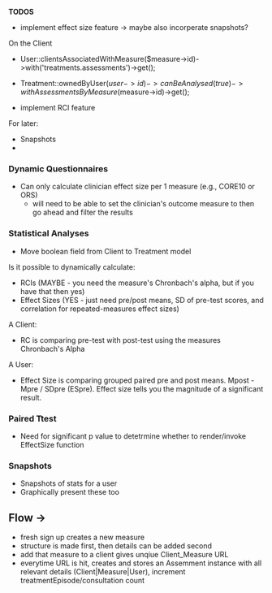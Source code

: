 **TODOS**

-   implement effect size feature -> maybe also incorperate snapshots?

On the Client

-   User::clientsAssociatedWithMeasure(\$measure->id)->with('treatments.assessments')->get();

-   Treatment::ownedByUser($user->id)->canBeAnalysed(true)->withAssessmentsByMeasure($measure->id)->get();

*   implement RCI feature

For later:

-   Snapshots
-

### Dynamic Questionnaires

-   Can only calculate clinician effect size per 1 measure (e.g., CORE10 or ORS)
    -   will need to be able to set the clinician's outcome measure to then go ahead and filter the results

### Statistical Analyses

-   Move boolean field from Client to Treatment model

Is it possible to dynamically calculate:

-   RCIs (MAYBE - you need the measure's Chronbach's alpha, but if you have that then yes)
-   Effect Sizes (YES - just need pre/post means, SD of pre-test scores, and correlation for repeated-measures effect sizes)

A Client:

-   RC is comparing pre-test with post-test using the measures Chronbach's Alpha

A User:

-   Effect Size is comparing grouped paired pre and post means. Mpost - Mpre / SDpre (ESpre). Effect size tells you the magnitude of a significant result.

### Paired Ttest

-   Need for significant p value to detetrmine whether to render/invoke EffectSize function

### Snapshots

-   Snapshots of stats for a user
-   Graphically present these too

## Flow ->

-   fresh sign up creates a new measure
-   structure is made first, then details can be added second
-   add that measure to a client gives unqiue Client_Measure URL
-   everytime URL is hit, creates and stores an Assemment instance with all relevant details (Client|Measure|User), increment treatmentEpisode/consultation count
